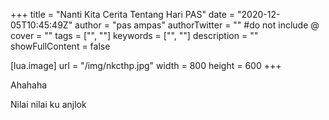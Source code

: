 +++
title = "Nanti Kita Cerita Tentang Hari PAS"
date = "2020-12-05T10:45:49Z"
author = "pas ampas"
authorTwitter = "" #do not include @
cover = ""
tags = ["", ""]
keywords = ["", ""]
description = ""
showFullContent = false

[lua.image]
url = "/img/nkcthp.jpg"
width = 800
height = 600
+++

Ahahaha

Nilai nilai ku anjlok
